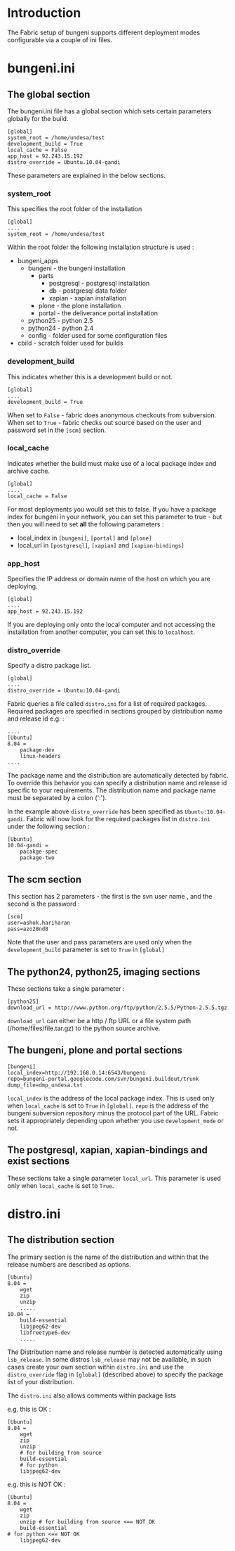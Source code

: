

# Introduction #

The Fabric setup of bungeni supports different deployment modes configurable via a couple of ini files.

# bungeni.ini #

## The global section ##

The bungeni.ini file has a global section which sets certain parameters globally for the build.

```
[global]
system_root = /home/undesa/test
development_build = True
local_cache = False
app_host = 92.243.15.192
distro_override = Ubuntu.10.04-gandi
```


These parameters are explained in the below sections.


### system\_root ###

This specifies the root folder of the installation

```
[global]
....
system_root = /home/undesa/test
```

Within the root folder the following installation structure is used :
  * bungeni\_apps
    * bungeni - the bungeni installation
      * parts
        * postgresql - postgresql installation
        * db - postgresql data folder
        * xapian - xapian installation
      * plone - the plone installation
      * portal - the deliverance portal installation
    * python25 - python 2.5
    * python24 - python 2.4
    * config - folder used for some configuration files
  * cbild - scratch folder used for builds


### development\_build ###

This indicates whether this is a development build or not.

```
[global]
....
development_build = True
```

When set to `False` - fabric does anonymous checkouts from subversion.
When set to `True` - fabric checks out source based on the user and password set in the `[scm]` section.


### local\_cache ###

Indicates whether the build must make use of a local package index and archive cache.

```
[global]
....
local_cache = False
```

For most deployments you would set this to false.
If you have a package index for bungeni in your network, you can set this parameter to true - but then you will need to set **all** the following parameters :
  * local\_index in `[bungeni]`, `[portal]` and `[plone]`
  * local\_url in `[postgresql]`, `[xapian]` and `[xapian-bindings]`

### app\_host ###

Specifies the IP address or domain name of the host on which you are deploying.

```
[global]
....
app_host = 92.243.15.192
```

If you are deploying only onto the local computer and not accessing the installation from another computer, you can set this to `localhost`.

### distro\_override ###

Specify a distro package list.

```
[global]
....
distro_override = Ubuntu:10.04-gandi
```

Fabric queries a file called `distro.ini` for a list of required packages. Required packages are specified in sections grouped by distribution name and release id e.g. :
```
....
[Ubuntu]
8.04 = 
	package-dev
	linux-headers
....
```

The package name and the distribution are automatically detected by fabric. To override this behavior you can specify a distribution name and release id specific to your requirements. The distribution name and package name must be separated by a colon (':').

In the example above `distro_override` has been specified as `Ubuntu:10.04-gandi`. Fabric will now look for the required packages list in `distro.ini` under the following section :
```
[Ubuntu]
10.04-gandi = 
	pacakge-spec
	package-two
```

## The scm section ##

This section has 2 parameters - the first is the svn user name , and the second is the password :

```
[scm]
user=ashok.hariharan
pass=azo28nd8
```

Note that the user and pass parameters are used only when the `development_build` parameter is set to `True` in `[global]`

## The python24, python25, imaging sections ##

These sections take a single parameter :

```
[python25]
download_url = http://www.python.org/ftp/python/2.5.5/Python-2.5.5.tgz
```

`download_url` can either be a http / ftp URL or a file system path (/home/files/file.tar.gz) to the python source archive.

## The bungeni, plone and portal sections ##

```
[bungeni]
local_index=http://192.168.0.14:6543/bungeni
repo=bungeni-portal.googlecode.com/svn/bungeni.buildout/trunk
dump_file=dmp_undesa.txt
```

`local_index` is the address of the local package index. This is used only when `local_cache` is set to `True` in `[global]`.
`repo` is the address of the bungeni subversion repository minus the protocol part of the URL. Fabric sets it appropriately depending upon whether you use `development_mode` or not.

## The postgresql, xapian, xapian-bindings and exist sections ##

These sections take a single parameter `local_url`. This parameter is used only when `local_cache` is set to `True`.


# distro.ini #

## The distribution section ##

The primary section is the name of the distribution and within that the release numbers are described as options.

```
[Ubuntu]
8.04 =
	wget
	zip
	unzip
	.....
10.04 = 
	build-essential 
	libjpeg62-dev 
	libfreetype6-dev 
	.....
```

The Distribution name and release number is detected automatically using `lsb_release`. In some distros `lsb_release` may not be available, in such cases create your own section within `distro.ini` and use the `distro_override` flag in `[global]` (described above) to specify the package list of your distribution.

The `distro.ini` also allows comments within package lists

e.g. this is OK :
```
[Ubuntu]
8.04 =
	wget
	zip
	unzip
	# for building from source
	build-essential 
	# for python
	libjpeg62-dev 
```

e.g. this is NOT OK :
```
[Ubuntu]
8.04 =
	wget
	zip
	unzip # for building from source <== NOT OK
	build-essential 
# for python <== NOT OK
	libjpeg62-dev 
```
